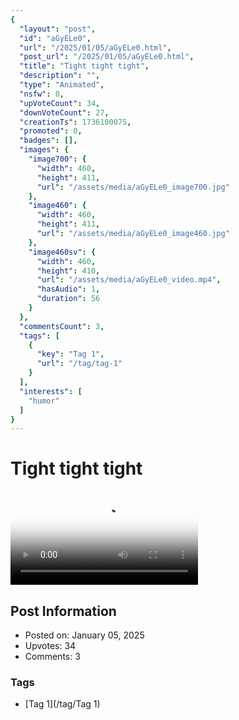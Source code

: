 ```yaml
---
{
  "layout": "post",
  "id": "aGyELe0",
  "url": "/2025/01/05/aGyELe0.html",
  "post_url": "/2025/01/05/aGyELe0.html",
  "title": "Tight tight tight",
  "description": "",
  "type": "Animated",
  "nsfw": 0,
  "upVoteCount": 34,
  "downVoteCount": 27,
  "creationTs": 1736100075,
  "promoted": 0,
  "badges": [],
  "images": {
    "image700": {
      "width": 460,
      "height": 411,
      "url": "/assets/media/aGyELe0_image700.jpg"
    },
    "image460": {
      "width": 460,
      "height": 411,
      "url": "/assets/media/aGyELe0_image460.jpg"
    },
    "image460sv": {
      "width": 460,
      "height": 410,
      "url": "/assets/media/aGyELe0_video.mp4",
      "hasAudio": 1,
      "duration": 56
    }
  },
  "commentsCount": 3,
  "tags": [
    {
      "key": "Tag 1",
      "url": "/tag/tag-1"
    }
  ],
  "interests": [
    "humor"
  ]
}
---
```


# Tight tight tight

<video controls playsinline loop poster="/assets/media/aGyELe0_image460.jpg">
  <source src="/assets/media/aGyELe0_video.mp4" type="video/mp4">
  Your browser does not support the video tag.
</video>

## Post Information

- Posted on: January 05, 2025
- Upvotes: 34
- Comments: 3

### Tags

- [Tag 1](/tag/Tag 1)

